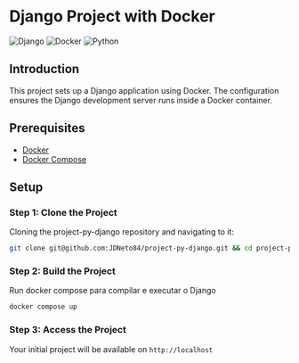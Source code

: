 # Django Project with Docker

![Django](https://img.shields.io/badge/Django-5.0-green?style=for-the-badge&logo=django)
![Docker](https://img.shields.io/badge/Docker-3.9-blue?style=for-the-badge&logo=docker)
![Python](https://img.shields.io/badge/Python-3.20-blue?style=for-the-badge&logo=python)

## Introduction

This project sets up a Django application using Docker. The configuration ensures the Django development server runs inside a Docker container.

## Prerequisites

- [Docker](https://www.docker.com/get-started)
- [Docker Compose](https://docs.docker.com/compose/install/)

## Setup

### Step 1: Clone the Project

Cloning the project-py-django repository and navigating to it:

```sh
git clone git@github.com:JDNeto84/project-py-django.git && cd project-py-django
```

### Step 2: Build the Project

Run docker compose para compilar e executar o Django

```sh
docker compose up
```

### Step 3: Access the Project

Your initial project will be available on `http://localhost`
